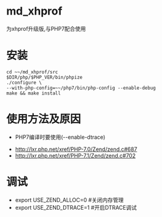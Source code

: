 # md_xhprof
为xhprof升级版,与PHP7配合使用

# 安装
```
cd ~~/md_xhprof/src
$DIR/php/$PHP_VER/bin/phpize
./configure \
--with-php-config=~~/php7/bin/php-config --enable-debug
make && make install 

```

# 使用方法及原因

- PHP7编译时要使用(--enable-dtrace)
 * http://lxr.php.net/xref/PHP-7.0/Zend/zend.c#687
 * http://lxr.php.net/xref/PHP-7.1/Zend/zend.c#702

# 调试

- export USE_ZEND_ALLOC=0 	#关闭内存管理
- export USE_ZEND_DTRACE=1 	#开启DTRACE调试
